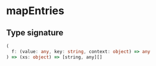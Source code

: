 # mapEntries

## Type signature

```typescript
(
  f: (value: any, key: string, context: object) => any
) => (xs: object) => [string, any][]
```
